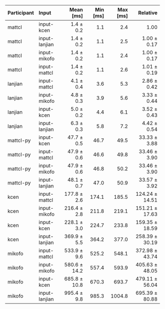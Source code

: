 | Participant | Input | Mean [ms] | Min [ms] | Max [ms] | Relative |
|:---|:---|---:|---:|---:|---:|
| mattcl | input-kcen | 1.4 ± 0.2 | 1.1 | 2.4 | 1.00 |
| mattcl | input-lanjian | 1.4 ± 0.2 | 1.1 | 2.5 | 1.00 ± 0.17 |
| mattcl | input-mikofo | 1.4 ± 0.2 | 1.1 | 2.4 | 1.00 ± 0.17 |
| mattcl | input-mattcl | 1.4 ± 0.2 | 1.1 | 2.6 | 1.01 ± 0.19 |
| lanjian | input-mattcl | 4.1 ± 0.4 | 3.6 | 5.3 | 2.86 ± 0.42 |
| lanjian | input-mikofo | 4.8 ± 0.3 | 3.9 | 5.6 | 3.33 ± 0.44 |
| lanjian | input-kcen | 5.0 ± 0.2 | 4.4 | 6.1 | 3.52 ± 0.43 |
| lanjian | input-lanjian | 6.3 ± 0.3 | 5.8 | 7.2 | 4.42 ± 0.54 |
| mattcl-py | input-kcen | 47.7 ± 0.5 | 46.7 | 49.5 | 33.33 ± 3.88 |
| mattcl-py | input-mattcl | 47.9 ± 0.6 | 46.6 | 49.8 | 33.46 ± 3.90 |
| mattcl-py | input-mikofo | 47.9 ± 0.6 | 46.8 | 50.2 | 33.46 ± 3.90 |
| mattcl-py | input-lanjian | 48.1 ± 0.7 | 47.0 | 50.9 | 33.57 ± 3.92 |
| kcen | input-mattcl | 177.8 ± 2.6 | 174.1 | 185.5 | 124.24 ± 14.51 |
| kcen | input-mikofo | 216.4 ± 2.8 | 211.8 | 219.1 | 151.21 ± 17.63 |
| kcen | input-kcen | 228.1 ± 3.0 | 224.7 | 233.8 | 159.35 ± 18.59 |
| kcen | input-lanjian | 369.9 ± 5.5 | 364.2 | 377.0 | 258.39 ± 30.19 |
| mikofo | input-mattcl | 533.9 ± 9.6 | 525.2 | 548.1 | 372.98 ± 43.74 |
| mikofo | input-mikofo | 580.6 ± 14.2 | 557.4 | 593.9 | 405.63 ± 48.05 |
| mikofo | input-kcen | 685.8 ± 10.8 | 670.3 | 693.7 | 479.11 ± 56.04 |
| mikofo | input-lanjian | 995.4 ± 9.8 | 985.3 | 1004.8 | 695.39 ± 80.88 |
